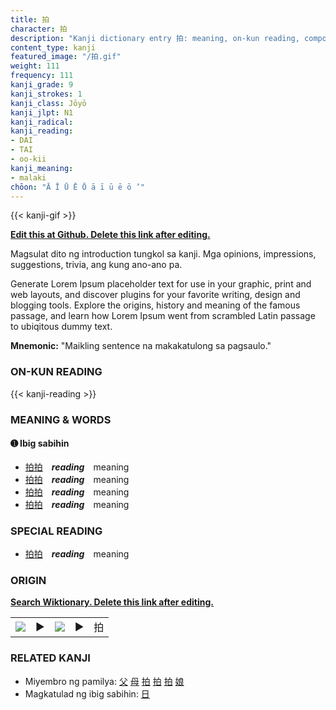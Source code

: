 ```yaml
---
title: 拍
character: 拍
description: "Kanji dictionary entry 拍: meaning, on-kun reading, compounds, origin, related kanji"
content_type: kanji
featured_image: "/拍.gif"
weight: 111
frequency: 111
kanji_grade: 9
kanji_strokes: 1
kanji_class: Jōyō
kanji_jlpt: N1
kanji_radical: 
kanji_reading: 
- DAI
- TAI
- oo-kii
kanji_meaning:
- malaki
chōon: "Ā Ī Ū Ē Ō ā ī ū ē ō ’"
---
```

[//]: # (Don't edit the line below. Kanji animated GIF code is automatically generated.)
{{< kanji-gif >}}

[//]: # (Edit below this line.)

**[Edit this at Github. Delete this link after editing.](https://github.com/tim0g/tim/tree/main/content/kanji/拍/index.md)**

Magsulat dito ng introduction tungkol sa kanji. Mga opinions, impressions, suggestions, trivia, ang kung ano-ano pa.

Generate Lorem Ipsum placeholder text for use in your graphic, print and web layouts, and discover plugins for your favorite writing, design and blogging tools. Explore the origins, history and meaning of the famous passage, and learn how Lorem Ipsum went from scrambled Latin passage to ubiqitous dummy text.
 
**Mnemonic:** "Maikling sentence na makakatulong sa pagsaulo."

### ON-KUN READING

[//]: # (Don't edit the line below. ON-KUN READING code is automatically generated.)
{{< kanji-reading >}}

### MEANING & WORDS

#### ➊ **Ibig sabihin**
  - [拍](../拍)[拍](../拍)　***reading***　meaning
  - [拍](../拍)[拍](../拍)　***reading***　meaning
  - [拍](../拍)[拍](../拍)　***reading***　meaning
  - [拍](../拍)[拍](../拍)　***reading***　meaning

### SPECIAL READING
  - [拍](../拍)[拍](../拍)　***reading***　meaning

### ORIGIN

**[Search Wiktionary. Delete this link after editing.](https://wiktionary.org/wiki/拍)**
<table class="kanji-table"><tr><td>
<img src="60px-拍-bronze.svg.png">
</td><td>▶</td><td>
<img src="60px-拍-oracle.svg.png">
</td><td>▶</td>
<td class="kanji-origin">拍</td>
</tr></table>

### RELATED KANJI
- Miyembro ng pamilya: [父](../父) [母](../母) [拍](../拍) [拍](../拍) [拍](../拍) [娘](../娘)
- Magkatulad ng ibig sabihin: [日](../日)
